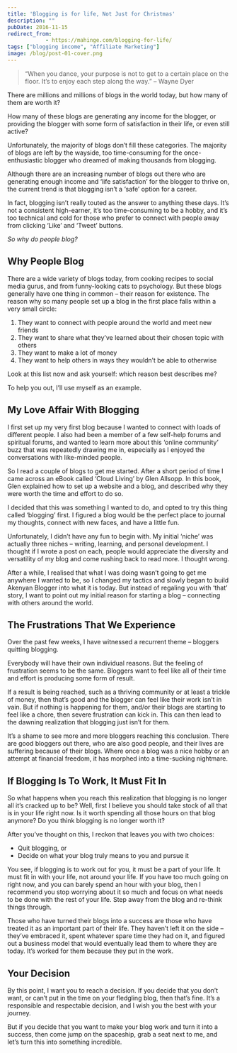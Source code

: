 ```yaml
---
title: 'Blogging is for life, Not Just for Christmas'
description: ""
pubDate: 2016-11-15
redirect_from:
            - https://mahinge.com/blogging-for-life/
tags: ["blogging income", "Affiliate Marketing"]
image: /blog/post-01-cover.png
---
```

> “When you dance, your purpose is not to get to a certain place on the floor. It’s to enjoy each step along the way.” – Wayne Dyer

There are millions and millions of blogs in the world today, but how many of them are worth it?

How many of these blogs are generating any income for the blogger, or providing the blogger with some form of satisfaction in their life, or even still active?

Unfortunately, the majority of blogs don’t fill these categories. The majority of blogs are left by the wayside, too time-consuming for the once-enthusiastic blogger who dreamed of making thousands from blogging.

Although there are an increasing number of blogs out there who are generating enough income and ‘life satisfaction’ for the blogger to thrive on, the current trend is that blogging isn’t a ‘safe’ option for a career.

In fact, blogging isn’t really touted as the answer to anything these days. It’s not a consistent high-earner, it’s too time-consuming to be a hobby, and it’s too technical and cold for those who prefer to connect with people away from clicking ‘Like’ and ‘Tweet’ buttons.

_So why do people blog?_

## Why People Blog

There are a wide variety of blogs today, from cooking recipes to social media gurus, and from funny-looking cats to psychology. But these blogs generally have one thing in common – their reason for existence. The reason why so many people set up a blog in the first place falls within a very small circle:

1.  They want to connect with people around the world and meet new friends
2.  They want to share what they’ve learned about their chosen topic with others
3.  They want to make a lot of money
4.  They want to help others in ways they wouldn’t be able to otherwise

Look at this list now and ask yourself: which reason best describes me?

To help you out, I’ll use myself as an example.

## My Love Affair With Blogging

I first set up my very first blog because I wanted to connect with loads of different people. I also had been a member of a few self-help forums and spiritual forums, and wanted to learn more about this ‘online community’ buzz that was repeatedly drawing me in, especially as I enjoyed the conversations with like-minded people.

So I read a couple of blogs to get me started. After a short period of time I came across an eBook called ‘Cloud Living’ by Glen Allsopp. In this book, Glen explained how to set up a website and a blog, and described why they were worth the time and effort to do so.

I decided that this was something I wanted to do, and opted to try this thing called ‘blogging’ first. I figured a blog would be the perfect place to journal my thoughts, connect with new faces, and have a little fun.

Unfortunately, I didn’t have any fun to begin with. My initial ‘niche’ was actually three niches – writing, learning, and personal development. I thought if I wrote a post on each, people would appreciate the diversity and versatility of my blog and come rushing back to read more. I thought wrong.

After a while, I realised that what I was doing wasn’t going to get me anywhere I wanted to be, so I changed my tactics and slowly began to build Akenyan Blogger into what it is today. But instead of regaling you with ‘that’ story, I want to point out my initial reason for starting a blog – connecting with others around the world.

## The Frustrations That We Experience

Over the past few weeks, I have witnessed a recurrent theme – bloggers quitting blogging.

Everybody will have their own individual reasons. But the feeling of frustration seems to be the same. Bloggers want to feel like all of their time and effort is producing some form of result.

If a result is being reached, such as a thriving community or at least a trickle of money, then that’s good and the blogger can feel like their work isn’t in vain. But if nothing is happening for them, and/or their blogs are starting to feel like a chore, then severe frustration can kick in. This can then lead to the dawning realization that blogging just isn’t for them.

It’s a shame to see more and more bloggers reaching this conclusion. There are good bloggers out there, who are also good people, and their lives are suffering because of their blogs. Where once a blog was a nice hobby or an attempt at financial freedom, it has morphed into a time-sucking nightmare.

## If Blogging Is To Work, It Must Fit In

So what happens when you reach this realization that blogging is no longer all it’s cracked up to be? Well, first I believe you should take stock of all that is in your life right now. Is it worth spending all those hours on that blog anymore? Do you think blogging is no longer worth it?

After you’ve thought on this, I reckon that leaves you with two choices:

- Quit blogging, or
- Decide on what your blog truly means to you and pursue it

You see, if blogging is to work out for you, it must be a part of your life. It must fit in with your life, not around your life. If you have too much going on right now, and you can barely spend an hour with your blog, then I recommend you stop worrying about it so much and focus on what needs to be done with the rest of your life. Step away from the blog and re-think things through.

Those who have turned their blogs into a success are those who have treated it as an important part of their life. They haven’t left it on the side – they’ve embraced it, spent whatever spare time they had on it, and figured out a business model that would eventually lead them to where they are today. It’s worked for them because they put in the work.

## Your Decision

By this point, I want you to reach a decision. If you decide that you don’t want, or can’t put in the time on your fledgling blog, then that’s fine. It’s a responsible and respectable decision, and I wish you the best with your journey.

But if you decide that you want to make your blog work and turn it into a success, then come jump on the spaceship, grab a seat next to me, and let’s turn this into something incredible.
